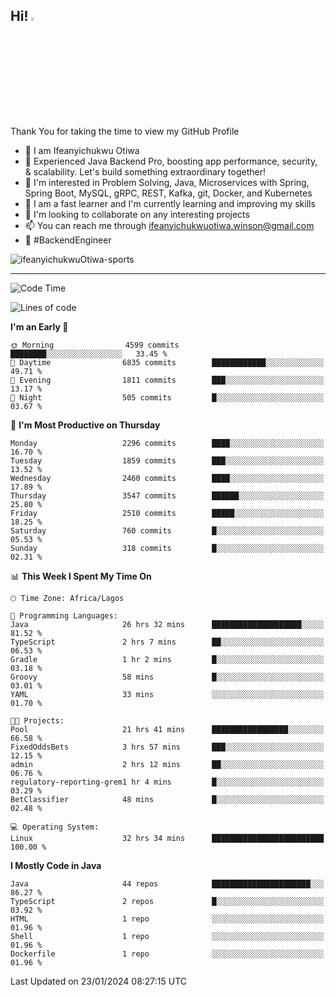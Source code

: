 <!-- BLOG-POST-LIST:START --><!-- BLOG-POST-LIST:END -->

## Hi! <img src="https://media.giphy.com/media/hvRJCLFzcasrR4ia7z/giphy.gif" width="4%"> 

Thank You for taking the time to view my GitHub Profile

- 👋 I am Ifeanyichukwu Otiwa
- 🚀 Experienced Java Backend Pro, boosting app performance, security, & scalability. Let's build something extraordinary together!
- 👀 I'm interested in Problem Solving, Java, Microservices with Spring, Spring Boot, MySQL, gRPC, REST, Kafka, git, Docker, and Kubernetes
- 🌱 I am a fast learner and I'm currently learning and improving my skills
- 💞️ I'm looking to collaborate on any interesting projects
- 📫 You can reach me through ifeanyichukwuotiwa.winson@gmail.com
- 🚀 #BackendEngineer

<p align="left" marginTop="10px"> <img src="https://komarev.com/ghpvc/?username=ifeanyichukwuOtiwa-sports&label=Profile%20views&color=0e75b6&style=for-the-badge" alt="ifeanyichukwuOtiwa-sports" /> </p>

***

<!--START_SECTION:waka-->
![Code Time](http://img.shields.io/badge/Code%20Time-2%2C151%20hrs%204%20mins-blue)

![Lines of code](https://img.shields.io/badge/From%20Hello%20World%20I%27ve%20Written-4.7%20million%20lines%20of%20code-blue)

**I'm an Early 🐤** 

```text
🌞 Morning                4599 commits        ████████░░░░░░░░░░░░░░░░░   33.45 % 
🌆 Daytime                6835 commits        ████████████░░░░░░░░░░░░░   49.71 % 
🌃 Evening                1811 commits        ███░░░░░░░░░░░░░░░░░░░░░░   13.17 % 
🌙 Night                  505 commits         █░░░░░░░░░░░░░░░░░░░░░░░░   03.67 % 
```
📅 **I'm Most Productive on Thursday** 

```text
Monday                   2296 commits        ████░░░░░░░░░░░░░░░░░░░░░   16.70 % 
Tuesday                  1859 commits        ███░░░░░░░░░░░░░░░░░░░░░░   13.52 % 
Wednesday                2460 commits        ████░░░░░░░░░░░░░░░░░░░░░   17.89 % 
Thursday                 3547 commits        ██████░░░░░░░░░░░░░░░░░░░   25.80 % 
Friday                   2510 commits        █████░░░░░░░░░░░░░░░░░░░░   18.25 % 
Saturday                 760 commits         █░░░░░░░░░░░░░░░░░░░░░░░░   05.53 % 
Sunday                   318 commits         █░░░░░░░░░░░░░░░░░░░░░░░░   02.31 % 
```


📊 **This Week I Spent My Time On** 

```text
🕑︎ Time Zone: Africa/Lagos

💬 Programming Languages: 
Java                     26 hrs 32 mins      ████████████████████░░░░░   81.52 % 
TypeScript               2 hrs 7 mins        ██░░░░░░░░░░░░░░░░░░░░░░░   06.53 % 
Gradle                   1 hr 2 mins         █░░░░░░░░░░░░░░░░░░░░░░░░   03.18 % 
Groovy                   58 mins             █░░░░░░░░░░░░░░░░░░░░░░░░   03.01 % 
YAML                     33 mins             ░░░░░░░░░░░░░░░░░░░░░░░░░   01.70 % 

🐱‍💻 Projects: 
Pool                     21 hrs 41 mins      █████████████████░░░░░░░░   66.58 % 
FixedOddsBets            3 hrs 57 mins       ███░░░░░░░░░░░░░░░░░░░░░░   12.15 % 
admin                    2 hrs 12 mins       ██░░░░░░░░░░░░░░░░░░░░░░░   06.76 % 
regulatory-reporting-grem1 hr 4 mins         █░░░░░░░░░░░░░░░░░░░░░░░░   03.29 % 
BetClassifier            48 mins             █░░░░░░░░░░░░░░░░░░░░░░░░   02.48 % 

💻 Operating System: 
Linux                    32 hrs 34 mins      █████████████████████████   100.00 % 
```

**I Mostly Code in Java** 

```text
Java                     44 repos            ██████████████████████░░░   86.27 % 
TypeScript               2 repos             █░░░░░░░░░░░░░░░░░░░░░░░░   03.92 % 
HTML                     1 repo              ░░░░░░░░░░░░░░░░░░░░░░░░░   01.96 % 
Shell                    1 repo              ░░░░░░░░░░░░░░░░░░░░░░░░░   01.96 % 
Dockerfile               1 repo              ░░░░░░░░░░░░░░░░░░░░░░░░░   01.96 % 
```




 Last Updated on 23/01/2024 08:27:15 UTC
<!--END_SECTION:waka-->

<!--
<p align="center">
![trophy](https://github-profile-trophy.vercel.app/?username=ifeanyichukwuOtiwa-sports&theme=onedark) (https://github.com/ryo-ma/github-profile-trophy)
</p>
-->

<!---
ifeanyi-otiwa/ifeanyi-otiwa is a ✨ special ✨ repository because its `README.md` (this file) appears on your GitHub profile.
You can click the Preview link to take a look at your changes.
--->
